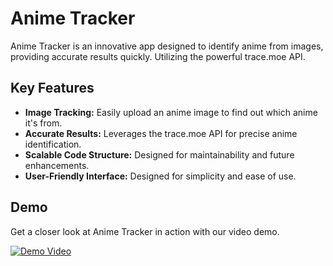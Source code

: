 # Anime Tracker

Anime Tracker is an innovative app designed to identify anime from images, providing accurate results quickly. Utilizing the powerful trace.moe API.

## Key Features

- **Image Tracking:** Easily upload an anime image to find out which anime it's from.
- **Accurate Results:** Leverages the trace.moe API for precise anime identification.
- **Scalable Code Structure:** Designed for maintainability and future enhancements.
- **User-Friendly Interface:** Designed for simplicity and ease of use.

## Demo

Get a closer look at Anime Tracker in action with our video demo.

[![Demo Video](assets/demo_thumbnail.png)](https://github.com/AliJawadSubhan/Anime_tracker/assets/97254328/200d3563-9bf5-4475-9090-1b704d3eab99 "Demo Video")
